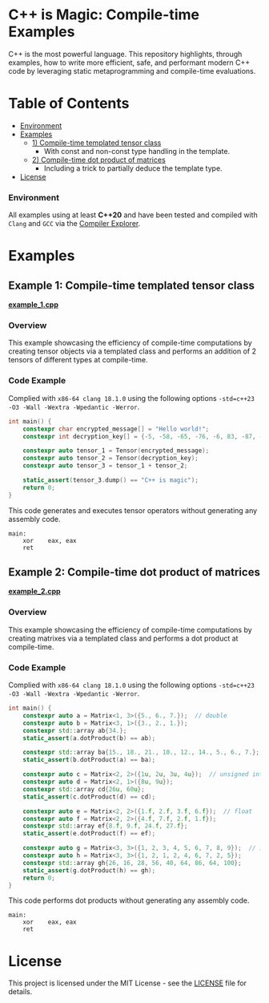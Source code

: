 # C++ is Magic: Compile-time Examples

C++ is the most powerful language.
This repository highlights, through examples, how to write more efficient, safe, and performant modern C++ code by leveraging static metaprogramming and compile-time evaluations.

# Table of Contents
 - [Environment](#environment)
 - [Examples](#example)
   - [1) Compile-time templated tensor class](#example-1)
     - With const and non-const type handling in the template.
   - [2) Compile-time dot product of matrices](#example-2)
     - Including a trick to partially deduce the template type.
 - [License](#license)

### Environment <a name="environment"></a>
All examples using at least __C++20__ and have been tested and compiled with `Clang` and `GCC` via the [Compiler Explorer](https://godbolt.org). 


# Examples <a name="example"></a>
## Example 1: Compile-time templated tensor class <a name="example-1"></a>
__[example_1.cpp](examples/example_1.cpp)__
### Overview
This example showcasing the efficiency of compile-time computations by creating tensor objects via a templated class and performs an addition of 2 tensors of different types at compile-time.

### Code Example

Complied with `x86-64 clang 18.1.0` using the following options `-std=c++23 -O3 -Wall -Wextra -Wpedantic -Werror`.
```cpp
int main() {
    constexpr char encrypted_message[] = "Hello world!";
    constexpr int decryption_key[] = {-5, -58, -65, -76, -6, 83, -87, -2, -17, -5, 5, 66, 0};

    constexpr auto tensor_1 = Tensor(encrypted_message);
    constexpr auto tensor_2 = Tensor(decryption_key);
    constexpr auto tensor_3 = tensor_1 + tensor_2;

    static_assert(tensor_3.dump() == "C++ is magic");
    return 0;
}
```
This code generates and executes tensor operators without generating any assembly code.
```assembly
main:
    xor    eax, eax
    ret
```

## Example 2: Compile-time dot product of matrices <a name="example-2"></a>
__[example_2.cpp](examples/example_2.cpp)__
### Overview
This example showcasing the efficiency of compile-time computations by creating matrixes via a templated class and performs a dot product at compile-time.

### Code Example

Complied with `x86-64 clang 18.1.0` using the following options `-std=c++23 -O3 -Wall -Wextra -Wpedantic -Werror`.
```cpp
int main() {
    constexpr auto a = Matrix<1, 3>({5., 6., 7.});  // double
    constexpr auto b = Matrix<3, 1>({3., 2., 1.});
    constexpr std::array ab{34.};
    static_assert(a.dotProduct(b) == ab);

    constexpr std::array ba{15., 18., 21., 10., 12., 14., 5., 6., 7.};
    static_assert(b.dotProduct(a) == ba);

    constexpr auto c = Matrix<2, 2>({1u, 2u, 3u, 4u});  // unsigned int
    constexpr auto d = Matrix<2, 1>({8u, 9u});
    constexpr std::array cd{26u, 60u};
    static_assert(c.dotProduct(d) == cd);

    constexpr auto e = Matrix<2, 2>({1.f, 2.f, 3.f, 6.f});  // float
    constexpr auto f = Matrix<2, 2>({4.f, 7.f, 2.f, 1.f});
    constexpr std::array ef{8.f, 9.f, 24.f, 27.f};
    static_assert(e.dotProduct(f) == ef);

    constexpr auto g = Matrix<3, 3>({1, 2, 3, 4, 5, 6, 7, 8, 9});  // int
    constexpr auto h = Matrix<3, 3>({1, 2, 1, 2, 4, 6, 7, 2, 5});
    constexpr std::array gh{26, 16, 28, 56, 40, 64, 86, 64, 100};
    static_assert(g.dotProduct(h) == gh);
    return 0;
}
```
This code performs dot products without generating any assembly code.
```assembly
main:
    xor    eax, eax
    ret
```


# License <a name="license"></a>
This project is licensed under the MIT License - see the [LICENSE](LICENSE) file for details.
